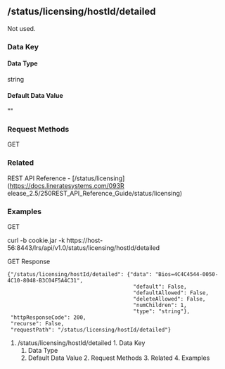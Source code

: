## /status/licensing/hostId/detailed

Not used.

### Data Key

#### Data Type

string

#### Default Data Value

""

### Request Methods

GET

### Related

REST API Reference - [/status/licensing](https://docs.lineratesystems.com/093R
elease_2.5/250REST_API_Reference_Guide/status/licensing)

### Examples

GET

curl -b cookie.jar -k
https://host-56:8443/lrs/api/v1.0/status/licensing/hostId/detailed

GET Response

    
    {"/status/licensing/hostId/detailed": {"data": "Bios=4C4C4544-0050-4C10-8048-B3C04F5A4C31",
                                            "default": False,
                                            "defaultAllowed": False,
                                            "deleteAllowed": False,
                                            "numChildren": 1,
                                            "type": "string"},
     "httpResponseCode": 200,
     "recurse": False,
     "requestPath": "/status/licensing/hostId/detailed"}
    

  1. /status/licensing/hostId/detailed
    1. Data Key
      1. Data Type
      2. Default Data Value
    2. Request Methods
    3. Related
    4. Examples

